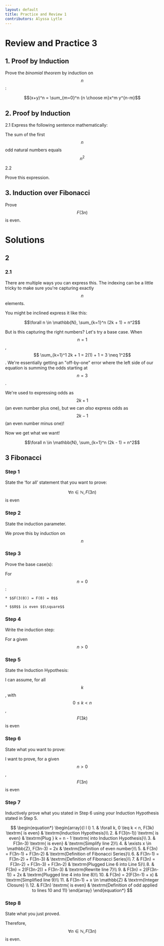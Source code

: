 ```yaml
---
layout: default
title: Practice and Review 1
contributors: Alyssa Lytle
---
```


# Review and Practice 3



## 1. Proof by Induction

Prove the *binomial theorem* by induction on $$n$$: 

$$(x+y)^n = \sum_{m=0}^n {n \choose m}x^m y^{n-m}$$

## 2. Proof by Induction

2.1 Express the following sentence mathematically: 

The sum of the first $$n$$ odd natural numbers equals $$n^2$$

2.2

Prove this expression.

## 3. Induction over Fibonacci

Prove $$F(3n)$$ is even.

# Solutions

## 2

### 2.1 

There are multiple ways you can express this. The indexing can be a little tricky to make sure you're capturing exactly $$n$$ elements.

You might be inclined express it like this: 

$$\forall n \in \mathbb{N}, \sum_{k=1}^n (2k + 1) = n^2$$

But is this capturing the right numbers? Let's try a base case. When $$n = 1$$, $$ \sum_{k=1}^1 2k + 1 = 2(1) + 1 = 3 \neq 1^2$$. We're essentially getting an "off-by-one" error where the left side of our equation is summing the odds starting at $$n=3$$. 

We're used to expressing odds as $$2k+1$$ (an even number plus one), but we can *also* express odds as $$2k-1$$ (an even number minus one)!

Now we get what we want!

$$\forall n \in \mathbb{N}, \sum_{k=1}^n (2k - 1) = n^2$$

## 3 Fibonacci


### Step 1
State the ‘for all’ statement that you want to prove:


$$\forall n \in \mathbb{N}, F(3n)$$ is even 


### Step 2
State the induction parameter.

We prove this by induction on $$n$$


### Step 3
Prove the base case(s): 


For $$n=0$$:

    * $$F(3(0)) = F(0) = 0$$

    * $$0$$ is even $$\square$$




### Step 4
Write the induction step:


For a given $$n > 0$$



### Step 5
State the Induction Hypothesis:



I can assume, for all $$k$$, with $$0 \leq k < n$$, $$F(3k)$$ is even



### Step 6
State what you want to prove:



I want to prove, for a given $$n>0$$, $$F(3n)$$ is even



### Step 7

Inductively prove what you stated in Step 6 using your Induction Hypothesis stated in Step 5.

$$
\begin{equation*}
    \begin{array}{l l l}
    1. & \forall k, 0 \leq k < n, F(3k) \textrm{ is even} & \textrm{Induction Hypothesis}\\
    2. & F(3(n-1)) \textrm{ is even} & \textrm{Plug } k = n - 1 \textrm{ into Induction Hypothesis}\\
    3. & F(3n-3) \textrm{ is even} & \textrm{Simplify line 2}\\
    4. & \exists x \in \mathbb{Z}, F(3n-3) = 2x & \textrm{Definition of even number}\\
    5. & F(3n) = F(3n-1) + F(3n-2) & \textrm{Definition of Fibonacci Series}\\
    6. & F(3n-1) = F(3n-2) + F(3n-3) & \textrm{Definition of Fibonacci Series}\\
    7. & F(3n) = F(3n-2) + F(3n-3) + F(3n-2) & \textrm{Plugged Line 6 into Line 5}\\
    8. & F(3n) = 2(F(3n-2)) + F(3n-3) & \textrm{Rewrite line 7}\\
    9. &  F(3n) = 2(F(3n-1)) + 2x & \textrm{Plugged line 4 into line 8}\\
    10. & F(3n) = 2(F(3n-1) + x) & \textrm{Simplified line 9}\\
    11. & F(3n-1) + x \in \mathbb{Z} & \textrm{Integer Closure} \\
    12. & F(3n) \textrm{ is even} & \textrm{Definition of odd applied to lines 10 and 11}
    \end{array}
    \end{equation*}
$$


### Step 8
State what you just proved.



Therefore, $$\forall n \in \mathbb{N}, F(3n)$$ is even. 

